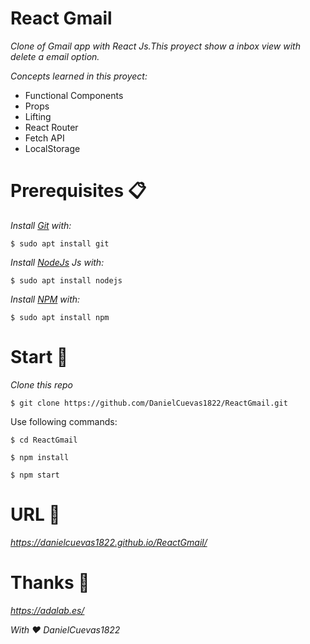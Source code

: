 # React Gmail

_Clone of Gmail app with React Js.This proyect show a inbox view with delete a email option._

_Concepts learned in this proyect:_

* Functional Components
* Props
* Lifting
* React Router
* Fetch API
* LocalStorage

# Prerequisites 📋
_Install [Git](https://git-scm.com/) with:_
```
$ sudo apt install git
```

_Install [NodeJs](https://nodejs.org/en/) Js with:_
```
$ sudo apt install nodejs
```

_Install [NPM](https://www.npmjs.com/) with:_
```
$ sudo apt install npm
```
# Start 🚀

_Clone this repo_
```
$ git clone https://github.com/DanielCuevas1822/ReactGmail.git
```
Use following commands:
```
$ cd ReactGmail
```
```
$ npm install
```
```
$ npm start
```

# URL 📌

_https://danielcuevas1822.github.io/ReactGmail/_

# Thanks 🎁

_https://adalab.es/_

_With ❤️ DanielCuevas1822_
